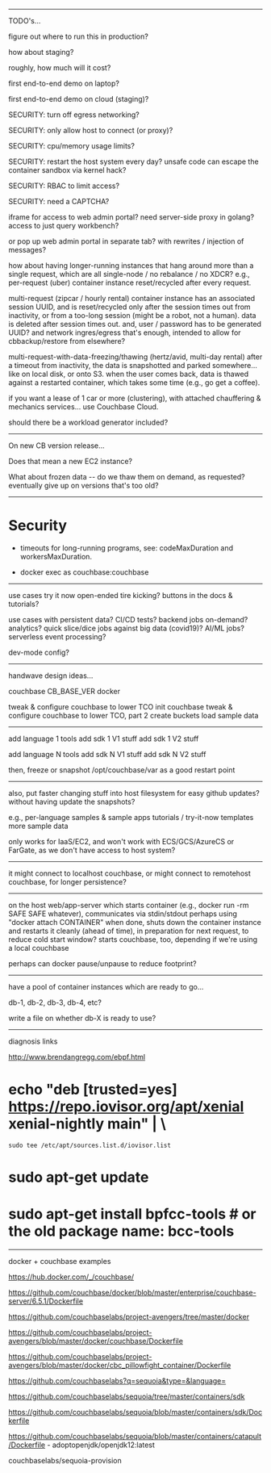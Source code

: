 -------------------------
TODO's...

figure out where to run this in production?

how about staging?

roughly, how much will it cost?

first end-to-end demo on laptop?

first end-to-end demo on cloud (staging)?

SECURITY: turn off egress networking?

SECURITY: only allow host to connect (or proxy)?

SECURITY: cpu/memory usage limits?

SECURITY: restart the host system every day?
          unsafe code can escape the container sandbox via kernel hack?

SECURITY: RBAC to limit access?

SECURITY: need a CAPTCHA?

iframe for access to web admin portal?
  need server-side proxy in golang?
  access to just query workbench?

or pop up web admin portal in separate tab?
  with rewrites / injection of messages?

how about having longer-running instances
that hang around more than a single request,
which are all single-node / no rebalance / no XDCR?
e.g.,
  per-request (uber)
    container instance reset/recycled after every request.

  multi-request (zipcar / hourly rental)
    container instance has an associated session UUID,
      and is reset/recycled only after the
      session times out from inactivity, or
      from a too-long session (might be a robot, not a human).
    data is deleted after session times out.
    and, user / password has to be generated UUID?
      and network ingres/egress that's enough,
      intended to allow for cbbackup/restore from elsewhere?

  multi-request-with-data-freezing/thawing (hertz/avid, multi-day rental)
    after a timeout from inactivity,
    the data is snapshotted and parked somewhere...
      like on local disk,
           or onto S3.
    when the user comes back, data is thawed
      against a restarted container,
      which takes some time (e.g., go get a coffee).

if you want a lease of 1 car or more (clustering),
  with attached chauffering & mechanics services...
  use Couchbase Cloud.

should there be a workload generator included?

-------------------------
On new CB version release...

Does that mean a new EC2 instance?

What about frozen data --
  do we thaw them on demand, as requested?
  eventually give up on versions that's too old?

-------------------------
# Security

- timeouts for long-running programs, see:
  codeMaxDuration and workersMaxDuration.

- docker exec as couchbase:couchbase

-------------------------
use cases
  try it now
    open-ended tire kicking?
    buttons in the docs & tutorials?

use cases with persistent data?
  CI/CD tests?
  backend jobs on-demand?
    analytics?
    quick slice/dice jobs against big data (covid19)?
    AI/ML jobs?
    serverless event processing?

dev-mode config?

--------------------------
handwave design ideas...

couchbase CB_BASE_VER docker

  tweak & configure couchbase to lower TCO
  init couchbase
  tweak & configure couchbase to lower TCO, part 2
  create buckets
  load sample data

  --------------------

  add language 1 tools
  add sdk 1 V1 stuff
  add sdk 1 V2 stuff

  add language N tools
  add sdk N V1 stuff
  add sdk N V2 stuff

  then, freeze or snapshot /opt/couchbase/var
    as a good restart point

--------------------------
also, put faster changing stuff into host filesystem
  for easy github updates?
    without having update the snapshots?

  e.g.,
    per-language samples & sample apps
    tutorials / try-it-now templates
    more sample data

  only works for IaaS/EC2,
    and won't work with ECS/GCS/AzureCS or FarGate,
    as we don't have access to host system?

--------------------------
it might connect to localhost couchbase,
 or might connect to remotehost couchbase,
   for longer persistence?

--------------------------
on the host
  web/app-server
    which starts container
      (e.g., docker run -rm SAFE SAFE whatever),
    communicates via stdin/stdout
      perhaps using "docker attach CONTAINER"
    when done, shuts down the container instance
      and restarts it cleanly (ahead of time),
        in preparation for next request,
        to reduce cold start window?
      starts couchbase, too,
        depending if we're using a local couchbase

perhaps can docker pause/unpause to reduce footprint?

--------------------------

have a pool of container instances which are ready to go...

  db-1, db-2, db-3, db-4, etc?

  write a file on whether db-X is ready to use?

----------------
diagnosis links

http://www.brendangregg.com/ebpf.html

# echo "deb [trusted=yes] https://repo.iovisor.org/apt/xenial xenial-nightly main" | \
    sudo tee /etc/apt/sources.list.d/iovisor.list
# sudo apt-get update
# sudo apt-get install bpfcc-tools	# or the old package name: bcc-tools

--------------------------
docker + couchbase examples

https://hub.docker.com/_/couchbase/

https://github.com/couchbase/docker/blob/master/enterprise/couchbase-server/6.5.1/Dockerfile

https://github.com/couchbaselabs/project-avengers/tree/master/docker

https://github.com/couchbaselabs/project-avengers/blob/master/docker/couchbase/Dockerfile

https://github.com/couchbaselabs/project-avengers/blob/master/docker/cbc_pillowfight_container/Dockerfile

https://github.com/couchbaselabs?q=sequoia&type=&language=

https://github.com/couchbaselabs/sequoia/tree/master/containers/sdk

https://github.com/couchbaselabs/sequoia/blob/master/containers/sdk/Dockerfile

https://github.com/couchbaselabs/sequoia/blob/master/containers/catapult/Dockerfile - adoptopenjdk/openjdk12:latest

couchbaselabs/sequoia-provision
